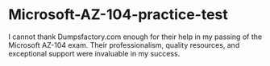 # Microsoft-AZ-104-practice-test
I cannot thank Dumpsfactory.com enough for their help in my passing of the Microsoft AZ-104 exam. Their professionalism, quality resources, and exceptional support were invaluable in my success.
